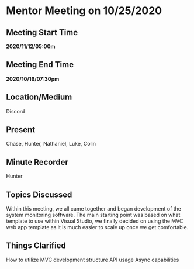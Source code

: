 # Mentor Meeting on 10/25/2020

## Meeting Start Time

**2020/11/12/05:00m**

## Meeting End Time

**2020/10/16/07:30pm**

## Location/Medium

Discord

## Present

Chase,
Hunter,
Nathaniel,
Luke,
Colin

## Minute Recorder

Hunter

## Topics Discussed

Within this meeting, we all came together and began development of the system monitoring software. The main starting point was based on what template to use within Visual Studio, we finally decided on using the MVC web app template as it is much easier to scale up once we get comfortable.

## Things Clarified

How to utilize MVC development structure
API usage
Async capabilities